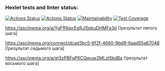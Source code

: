 ### Hexlet tests and linter status:
[![Actions Status](https://github.com/DaniyarMashayev/java-project-71/actions/workflows/hexlet-check.yml/badge.svg)](https://github.com/DaniyarMashayev/java-project-71/actions)
[![Actions Status](https://github.com/DaniyarMashayev/java-project-71/actions/workflows/main.yml/badge.svg)](https://github.com/DaniyarMashayev/java-project-71/actions)
[![Maintainability](https://api.codeclimate.com/v1/badges/b98d07ff9c959859938e/maintainability)](https://codeclimate.com/github/DaniyarMashayev/java-project-71/maintainability)
[![Test Coverage](https://api.codeclimate.com/v1/badges/b98d07ff9c959859938e/test_coverage)](https://codeclimate.com/github/DaniyarMashayev/java-project-71/test_coverage)


https://asciinema.org/a/YgFffAiprEgRJI5pkuDHMFa3d                                   [!результат пятого шага]

https://asciinema.org/connect/dcad3bc5-6f2f-4660-9bd9-6aad55a67048                  [!результат седьмого шага]

https://asciinema.org/a/gt3zPBFqPKCQwuw2MLzt5kdBa                                   [!результат восьмого шага]

